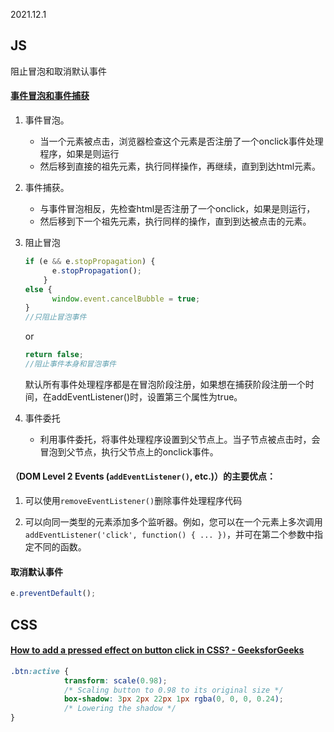 2021.12.1



## JS

阻止冒泡和取消默认事件

#### [事件冒泡和事件捕获](https://developer.mozilla.org/zh-CN/docs/Learn/JavaScript/Building_blocks/Events)

1. 事件冒泡。
   - 当一个元素被点击，浏览器检查这个元素是否注册了一个onclick事件处理程序，如果是则运行
   - 然后移到直接的祖先元素，执行同样操作，再继续，直到到达html元素。

2. 事件捕获。
   - 与事件冒泡相反，先检查html是否注册了一个onclick，如果是则运行，
   - 然后移到下一个祖先元素，执行同样的操作，直到到达被点击的元素。

3. 阻止冒泡

   ```js
   if (e && e.stopPropagation) {
         e.stopPropagation(); 
       }
   else {
         window.event.cancelBubble = true; 
   }
   //只阻止冒泡事件
   ```

   or

   ```js
   return false;
   //阻止事件本身和冒泡事件
   ```

   默认所有事件处理程序都是在冒泡阶段注册，如果想在捕获阶段注册一个时间，在addEventListener()时，设置第三个属性为true。

4. 事件委托

   - 利用事件委托，将事件处理程序设置到父节点上。当子节点被点击时，会冒泡到父节点，执行父节点上的onclick事件。

#### （DOM Level 2 Events (`addEventListener()`, etc.)）的主要优点：

1. 可以使用`removeEventListener()`删除事件处理程序代码

2. 可以向同一类型的元素添加多个监听器。例如，您可以在一个元素上多次调用`addEventListener('click', function() { ... })`，并可在第二个参数中指定不同的函数。

#### 取消默认事件

```js
e.preventDefault();
```



## CSS

#### [How to add a pressed effect on button click in CSS? - GeeksforGeeks](https://www.geeksforgeeks.org/how-to-add-a-pressed-effect-on-button-click-in-css/)

```css
.btn:active {
            transform: scale(0.98);
            /* Scaling button to 0.98 to its original size */
            box-shadow: 3px 2px 22px 1px rgba(0, 0, 0, 0.24);
            /* Lowering the shadow */
}
```

